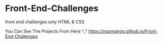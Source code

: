 # Front-End-Challenges
front end challenges only HTML &amp; CSS

You Can See The Projects From Here ^_^ 
https://noamangg.github.io/Front-End-Challenges
